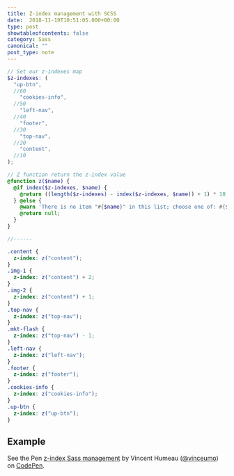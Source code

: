 ```yaml
---
title: Z-index management with SCSS
date:  2018-11-19T10:51:05.000+00:00
type: post
showtableofcontents: false
category: Sass
canonical: ""
post_type: note
---
```


```scss
// Set our z-indexes map
$z-indexes: (
  "up-btn",
  //60
    "cookies-info",
  //50
    "left-nav",
  //40
    "footer",
  //30
    "top-nav",
  //20
    "content",
  //10
);

// Z function return the z-index value
@function z($name) {
  @if index($z-indexes, $name) {
    @return ((length($z-indexes) - index($z-indexes, $name)) + 1) * 10;
  } @else {
    @warn 'There is no item "#{$name}" in this list; choose one of: #{$z-indexes}';
    @return null;
  }
}

//------

.content {
  z-index: z("content");
}
.img-1 {
  z-index: z("content") + 2;
}
.img-2 {
  z-index: z("content") + 1;
}
.top-nav {
  z-index: z("top-nav");
}
.mkt-flash {
  z-index: z("top-nav") - 1;
}
.left-nav {
  z-index: z("left-nav");
}
.footer {
  z-index: z("footer");
}
.cookies-info {
  z-index: z("cookies-info");
}
.up-btn {
  z-index: z("up-btn");
}
```

## Example

<p data-height="500" data-theme-id="0" data-slug-hash="MmQrbK" data-default-tab="css,result" data-user="vinceumo" data-pen-title="z-index Sass management" class="codepen">See the Pen <a href="https://codepen.io/vinceumo/pen/MmQrbK/">z-index Sass management</a> by Vincent Humeau (<a href="https://codepen.io/vinceumo">@vinceumo</a>) on <a href="https://codepen.io">CodePen</a>.</p>
<script async src="https://static.codepen.io/assets/embed/ei.js"></script>
